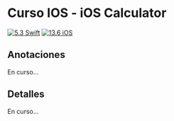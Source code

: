 # Curso IOS - iOS Calculator

[![5.3 Swift](https://img.shields.io/badge/Swift-4-green.svg)](https://github.com/Naereen/badges)
[![13.6 iOS](https://img.shields.io/badge/iOS-13x+-blue.svg)](https://github.com/Naereen/badges)

## Anotaciones
En curso...

## Detalles
En curso...
